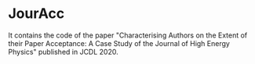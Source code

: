 # JourAcc
It contains the code of the paper "Characterising Authors on the Extent of their Paper Acceptance: A Case Study of the Journal of High Energy Physics" published in JCDL 2020.
